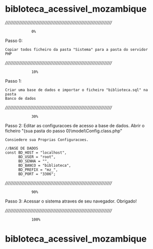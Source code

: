 
# bibloteca_acessivel_mozambique
*/////////////////////////////////////////////////////////////////////*

				0%
Passo 0: 

	Copiar todos ficheiro da pasta "Sistema" para a pasta do servidor 
	PHP


*/////////////////////////////////////////////////////////////////////*

				10%
			
Passo 1:

	Criar uma base de dados e importar o ficheiro "biblioteca.sql" na pasta 
	Banco de dados

*/////////////////////////////////////////////////////////////////////*

				30%

Passo 2:
	Editar  as configuracoes de acesso a base de dados. Abrir o ficheiro
	"{sua pasta do passo 0}\model\Config.class.php"

    Consiedere sua Proprias Configuracoes.

    //BASE DE DADOS
	const BD_HOST = "localhost",
		  BD_USER = "root",
		  BD_SENHA = "",
		  BD_BANCO = "biblioteca",
		  BD_PREFIX = "mz_",
		  BD_PORT = "3306";


*/////////////////////////////////////////////////////////////////////*

				90%
				

Passo 3: 
		Acessar o sistema atraves de seu navegador. Obrigado!		

*/////////////////////////////////////////////////////////////////////*

				100%						



# bibloteca_acessivel_mozambique
